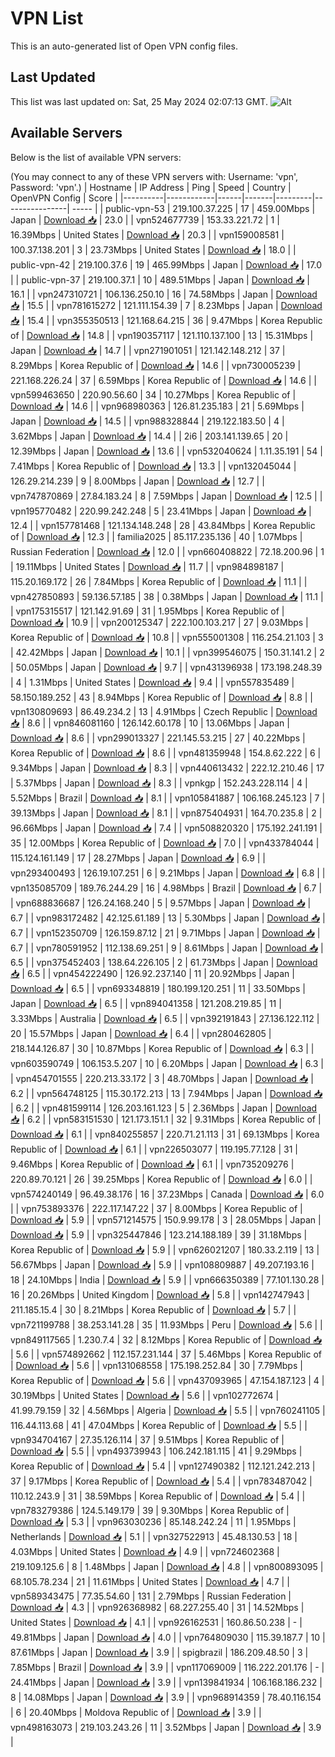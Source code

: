 # VPN List

This is an auto-generated list of Open VPN config files.

## Last Updated

This list was last updated on: Sat, 25 May 2024 02:07:13 GMT.
![Alt](https://repobeats.axiom.co/api/embed/186b98318ef1479477931607c1ad7d823f12451f.svg "Repobeats analytics image")

## Available Servers

Below is the list of available VPN servers:

(You may connect to any of these VPN servers with: Username: 'vpn', Password: 'vpn'.)
| Hostname | IP Address | Ping | Speed | Country | OpenVPN Config | Score |
|----------|------------|------|-------|---------|----------------| ----- |
| public-vpn-53 | 219.100.37.225 | 17 | 459.00Mbps | Japan | [Download 📥](./configs/server_0_JP.ovpn) | 23.0 |
| vpn524677739 | 153.33.221.72 | 1 | 16.39Mbps | United States | [Download 📥](./configs/server_1_US.ovpn) | 20.3 |
| vpn159008581 | 100.37.138.201 | 3 | 23.73Mbps | United States | [Download 📥](./configs/server_2_US.ovpn) | 18.0 |
| public-vpn-42 | 219.100.37.6 | 19 | 465.99Mbps | Japan | [Download 📥](./configs/server_3_JP.ovpn) | 17.0 |
| public-vpn-37 | 219.100.37.1 | 10 | 489.51Mbps | Japan | [Download 📥](./configs/server_4_JP.ovpn) | 16.1 |
| vpn247310721 | 106.136.250.10 | 16 | 74.58Mbps | Japan | [Download 📥](./configs/server_5_JP.ovpn) | 15.5 |
| vpn781615272 | 121.111.154.39 | 7 | 8.23Mbps | Japan | [Download 📥](./configs/server_6_JP.ovpn) | 15.4 |
| vpn355350513 | 121.168.64.215 | 36 | 9.47Mbps | Korea Republic of | [Download 📥](./configs/server_7_KR.ovpn) | 14.8 |
| vpn190357117 | 121.110.137.100 | 13 | 15.31Mbps | Japan | [Download 📥](./configs/server_8_JP.ovpn) | 14.7 |
| vpn271901051 | 121.142.148.212 | 37 | 8.29Mbps | Korea Republic of | [Download 📥](./configs/server_9_KR.ovpn) | 14.6 |
| vpn730005239 | 221.168.226.24 | 37 | 6.59Mbps | Korea Republic of | [Download 📥](./configs/server_10_KR.ovpn) | 14.6 |
| vpn599463650 | 220.90.56.60 | 34 | 10.27Mbps | Korea Republic of | [Download 📥](./configs/server_11_KR.ovpn) | 14.6 |
| vpn968980363 | 126.81.235.183 | 21 | 5.69Mbps | Japan | [Download 📥](./configs/server_12_JP.ovpn) | 14.5 |
| vpn988328844 | 219.122.183.50 | 4 | 3.62Mbps | Japan | [Download 📥](./configs/server_13_JP.ovpn) | 14.4 |
| 2i6 | 203.141.139.65 | 20 | 12.39Mbps | Japan | [Download 📥](./configs/server_14_JP.ovpn) | 13.6 |
| vpn532040624 | 1.11.35.191 | 54 | 7.41Mbps | Korea Republic of | [Download 📥](./configs/server_15_KR.ovpn) | 13.3 |
| vpn132045044 | 126.29.214.239 | 9 | 8.00Mbps | Japan | [Download 📥](./configs/server_16_JP.ovpn) | 12.7 |
| vpn747870869 | 27.84.183.24 | 8 | 7.59Mbps | Japan | [Download 📥](./configs/server_17_JP.ovpn) | 12.5 |
| vpn195770482 | 220.99.242.248 | 5 | 23.41Mbps | Japan | [Download 📥](./configs/server_18_JP.ovpn) | 12.4 |
| vpn157781468 | 121.134.148.248 | 28 | 43.84Mbps | Korea Republic of | [Download 📥](./configs/server_19_KR.ovpn) | 12.3 |
| familia2025 | 85.117.235.136 | 40 | 1.07Mbps | Russian Federation | [Download 📥](./configs/server_20_RU.ovpn) | 12.0 |
| vpn660408822 | 72.18.200.96 | 1 | 19.11Mbps | United States | [Download 📥](./configs/server_21_US.ovpn) | 11.7 |
| vpn984898187 | 115.20.169.172 | 26 | 7.84Mbps | Korea Republic of | [Download 📥](./configs/server_22_KR.ovpn) | 11.1 |
| vpn427850893 | 59.136.57.185 | 38 | 0.38Mbps | Japan | [Download 📥](./configs/server_23_JP.ovpn) | 11.1 |
| vpn175315517 | 121.142.91.69 | 31 | 1.95Mbps | Korea Republic of | [Download 📥](./configs/server_24_KR.ovpn) | 10.9 |
| vpn200125347 | 222.100.103.217 | 27 | 9.03Mbps | Korea Republic of | [Download 📥](./configs/server_25_KR.ovpn) | 10.8 |
| vpn555001308 | 116.254.21.103 | 3 | 42.42Mbps | Japan | [Download 📥](./configs/server_26_JP.ovpn) | 10.1 |
| vpn399546075 | 150.31.141.2 | 2 | 50.05Mbps | Japan | [Download 📥](./configs/server_27_JP.ovpn) | 9.7 |
| vpn431396938 | 173.198.248.39 | 4 | 1.31Mbps | United States | [Download 📥](./configs/server_28_US.ovpn) | 9.4 |
| vpn557835489 | 58.150.189.252 | 43 | 8.94Mbps | Korea Republic of | [Download 📥](./configs/server_29_KR.ovpn) | 8.8 |
| vpn130809693 | 86.49.234.2 | 13 | 4.91Mbps | Czech Republic | [Download 📥](./configs/server_30_CZ.ovpn) | 8.6 |
| vpn846081160 | 126.142.60.178 | 10 | 13.06Mbps | Japan | [Download 📥](./configs/server_31_JP.ovpn) | 8.6 |
| vpn299013327 | 221.145.53.215 | 27 | 40.22Mbps | Korea Republic of | [Download 📥](./configs/server_32_KR.ovpn) | 8.6 |
| vpn481359948 | 154.8.62.222 | 6 | 9.34Mbps | Japan | [Download 📥](./configs/server_33_JP.ovpn) | 8.3 |
| vpn440613432 | 222.12.210.46 | 17 | 5.37Mbps | Japan | [Download 📥](./configs/server_34_JP.ovpn) | 8.3 |
| vpnkgp | 152.243.228.114 | 4 | 5.52Mbps | Brazil | [Download 📥](./configs/server_35_BR.ovpn) | 8.1 |
| vpn105841887 | 106.168.245.123 | 7 | 39.13Mbps | Japan | [Download 📥](./configs/server_36_JP.ovpn) | 8.1 |
| vpn875404931 | 164.70.235.8 | 2 | 96.66Mbps | Japan | [Download 📥](./configs/server_37_JP.ovpn) | 7.4 |
| vpn508820320 | 175.192.241.191 | 35 | 12.00Mbps | Korea Republic of | [Download 📥](./configs/server_38_KR.ovpn) | 7.0 |
| vpn433784044 | 115.124.161.149 | 17 | 28.27Mbps | Japan | [Download 📥](./configs/server_39_JP.ovpn) | 6.9 |
| vpn293400493 | 126.19.107.251 | 6 | 9.21Mbps | Japan | [Download 📥](./configs/server_40_JP.ovpn) | 6.8 |
| vpn135085709 | 189.76.244.29 | 16 | 4.98Mbps | Brazil | [Download 📥](./configs/server_41_BR.ovpn) | 6.7 |
| vpn688836687 | 126.24.168.240 | 5 | 9.57Mbps | Japan | [Download 📥](./configs/server_42_JP.ovpn) | 6.7 |
| vpn983172482 | 42.125.61.189 | 13 | 5.30Mbps | Japan | [Download 📥](./configs/server_43_JP.ovpn) | 6.7 |
| vpn152350709 | 126.159.87.12 | 21 | 9.71Mbps | Japan | [Download 📥](./configs/server_44_JP.ovpn) | 6.7 |
| vpn780591952 | 112.138.69.251 | 9 | 8.61Mbps | Japan | [Download 📥](./configs/server_45_JP.ovpn) | 6.5 |
| vpn375452403 | 138.64.226.105 | 2 | 61.73Mbps | Japan | [Download 📥](./configs/server_46_JP.ovpn) | 6.5 |
| vpn454222490 | 126.92.237.140 | 11 | 20.92Mbps | Japan | [Download 📥](./configs/server_47_JP.ovpn) | 6.5 |
| vpn693348819 | 180.199.120.251 | 11 | 33.50Mbps | Japan | [Download 📥](./configs/server_48_JP.ovpn) | 6.5 |
| vpn894041358 | 121.208.219.85 | 11 | 3.33Mbps | Australia | [Download 📥](./configs/server_49_AU.ovpn) | 6.5 |
| vpn392191843 | 27.136.122.112 | 20 | 15.57Mbps | Japan | [Download 📥](./configs/server_50_JP.ovpn) | 6.4 |
| vpn280462805 | 218.144.126.87 | 30 | 10.87Mbps | Korea Republic of | [Download 📥](./configs/server_51_KR.ovpn) | 6.3 |
| vpn603590749 | 106.153.5.207 | 10 | 6.20Mbps | Japan | [Download 📥](./configs/server_52_JP.ovpn) | 6.3 |
| vpn454701555 | 220.213.33.172 | 3 | 48.70Mbps | Japan | [Download 📥](./configs/server_53_JP.ovpn) | 6.2 |
| vpn564748125 | 115.30.172.213 | 13 | 7.94Mbps | Japan | [Download 📥](./configs/server_54_JP.ovpn) | 6.2 |
| vpn481599114 | 126.203.161.123 | 5 | 2.36Mbps | Japan | [Download 📥](./configs/server_55_JP.ovpn) | 6.2 |
| vpn583151530 | 121.173.151.1 | 32 | 9.31Mbps | Korea Republic of | [Download 📥](./configs/server_56_KR.ovpn) | 6.1 |
| vpn840255857 | 220.71.21.113 | 31 | 69.13Mbps | Korea Republic of | [Download 📥](./configs/server_57_KR.ovpn) | 6.1 |
| vpn226503077 | 119.195.77.128 | 31 | 9.46Mbps | Korea Republic of | [Download 📥](./configs/server_58_KR.ovpn) | 6.1 |
| vpn735209276 | 220.89.70.121 | 26 | 39.25Mbps | Korea Republic of | [Download 📥](./configs/server_59_KR.ovpn) | 6.0 |
| vpn574240149 | 96.49.38.176 | 16 | 37.23Mbps | Canada | [Download 📥](./configs/server_60_CA.ovpn) | 6.0 |
| vpn753893376 | 222.117.147.22 | 37 | 8.00Mbps | Korea Republic of | [Download 📥](./configs/server_61_KR.ovpn) | 5.9 |
| vpn571214575 | 150.9.99.178 | 3 | 28.05Mbps | Japan | [Download 📥](./configs/server_62_JP.ovpn) | 5.9 |
| vpn325447846 | 123.214.188.189 | 39 | 31.18Mbps | Korea Republic of | [Download 📥](./configs/server_63_KR.ovpn) | 5.9 |
| vpn626021207 | 180.33.2.119 | 13 | 56.67Mbps | Japan | [Download 📥](./configs/server_64_JP.ovpn) | 5.9 |
| vpn108809887 | 49.207.193.16 | 18 | 24.10Mbps | India | [Download 📥](./configs/server_65_IN.ovpn) | 5.9 |
| vpn666350389 | 77.101.130.28 | 16 | 20.26Mbps | United Kingdom | [Download 📥](./configs/server_66_GB.ovpn) | 5.8 |
| vpn142747943 | 211.185.15.4 | 30 | 8.21Mbps | Korea Republic of | [Download 📥](./configs/server_67_KR.ovpn) | 5.7 |
| vpn721199788 | 38.253.141.28 | 35 | 11.93Mbps | Peru | [Download 📥](./configs/server_68_PE.ovpn) | 5.6 |
| vpn849117565 | 1.230.7.4 | 32 | 8.12Mbps | Korea Republic of | [Download 📥](./configs/server_69_KR.ovpn) | 5.6 |
| vpn574892662 | 112.157.231.144 | 37 | 5.46Mbps | Korea Republic of | [Download 📥](./configs/server_70_KR.ovpn) | 5.6 |
| vpn131068558 | 175.198.252.84 | 30 | 7.79Mbps | Korea Republic of | [Download 📥](./configs/server_71_KR.ovpn) | 5.6 |
| vpn437093965 | 47.154.187.123 | 4 | 30.19Mbps | United States | [Download 📥](./configs/server_72_US.ovpn) | 5.6 |
| vpn102772674 | 41.99.79.159 | 32 | 4.56Mbps | Algeria | [Download 📥](./configs/server_73_DZ.ovpn) | 5.5 |
| vpn760241105 | 116.44.113.68 | 41 | 47.04Mbps | Korea Republic of | [Download 📥](./configs/server_74_KR.ovpn) | 5.5 |
| vpn934704167 | 27.35.126.114 | 37 | 9.51Mbps | Korea Republic of | [Download 📥](./configs/server_75_KR.ovpn) | 5.5 |
| vpn493739943 | 106.242.181.115 | 41 | 9.29Mbps | Korea Republic of | [Download 📥](./configs/server_76_KR.ovpn) | 5.4 |
| vpn127490382 | 112.121.242.213 | 37 | 9.17Mbps | Korea Republic of | [Download 📥](./configs/server_77_KR.ovpn) | 5.4 |
| vpn783487042 | 110.12.243.9 | 31 | 38.59Mbps | Korea Republic of | [Download 📥](./configs/server_78_KR.ovpn) | 5.4 |
| vpn783279386 | 124.5.149.179 | 39 | 9.30Mbps | Korea Republic of | [Download 📥](./configs/server_79_KR.ovpn) | 5.3 |
| vpn963030236 | 85.148.242.24 | 11 | 1.95Mbps | Netherlands | [Download 📥](./configs/server_80_NL.ovpn) | 5.1 |
| vpn327522913 | 45.48.130.53 | 18 | 4.03Mbps | United States | [Download 📥](./configs/server_81_US.ovpn) | 4.9 |
| vpn724602368 | 219.109.125.6 | 8 | 1.48Mbps | Japan | [Download 📥](./configs/server_82_JP.ovpn) | 4.8 |
| vpn800893095 | 68.105.78.234 | 21 | 11.61Mbps | United States | [Download 📥](./configs/server_83_US.ovpn) | 4.7 |
| vpn589343475 | 77.35.54.60 | 131 | 2.79Mbps | Russian Federation | [Download 📥](./configs/server_84_RU.ovpn) | 4.3 |
| vpn926368982 | 68.227.255.40 | 31 | 14.52Mbps | United States | [Download 📥](./configs/server_85_US.ovpn) | 4.1 |
| vpn926162531 | 160.86.50.238 | - | 49.81Mbps | Japan | [Download 📥](./configs/server_86_JP.ovpn) | 4.0 |
| vpn764809030 | 115.39.187.7 | 10 | 87.61Mbps | Japan | [Download 📥](./configs/server_87_JP.ovpn) | 3.9 |
| spigbrazil | 186.209.48.50 | 3 | 7.85Mbps | Brazil | [Download 📥](./configs/server_88_BR.ovpn) | 3.9 |
| vpn117069009 | 116.222.201.176 | - | 24.41Mbps | Japan | [Download 📥](./configs/server_89_JP.ovpn) | 3.9 |
| vpn139841934 | 106.168.186.232 | 8 | 14.08Mbps | Japan | [Download 📥](./configs/server_90_JP.ovpn) | 3.9 |
| vpn968914359 | 78.40.116.154 | 6 | 20.40Mbps | Moldova Republic of | [Download 📥](./configs/server_91_MD.ovpn) | 3.9 |
| vpn498163073 | 219.103.243.26 | 11 | 3.52Mbps | Japan | [Download 📥](./configs/server_92_JP.ovpn) | 3.9 |
